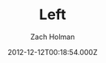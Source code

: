 ---
title: Left
github: https://github.com/holman/left
demo: https://zachholman.com/left/
author: Zach Holman
ssg:
  - Jekyll
cms:
  - No Cms
date: 2012-12-12T00:18:54.000Z
github_branch: gh-pages
description: Left is a clean, whitespace-happy layout for Jekyll.
stale: true
---